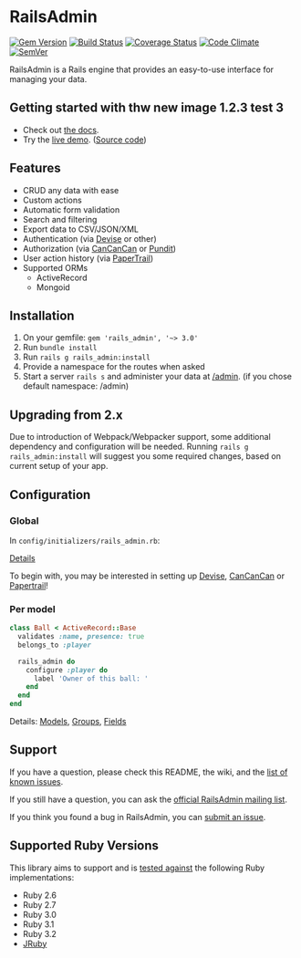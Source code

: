 # RailsAdmin

[![Gem Version](https://img.shields.io/gem/v/rails_admin.svg)][gem]
[![Build Status](https://github.com/railsadminteam/rails_admin/actions/workflows/test.yml/badge.svg)][ghactions]
[![Coverage Status](https://img.shields.io/coveralls/railsadminteam/rails_admin.svg)][coveralls]
[![Code Climate](https://codeclimate.com/github/railsadminteam/rails_admin.svg)][codeclimate]
[![SemVer](https://api.dependabot.com/badges/compatibility_score?dependency-name=rails_admin&package-manager=bundler&version-scheme=semver)][semver]

[gem]: https://rubygems.org/gems/rails_admin
[ghactions]: https://github.com/railsadminteam/rails_admin/actions/workflows/test.yml
[coveralls]: https://coveralls.io/r/railsadminteam/rails_admin
[codeclimate]: https://codeclimate.com/github/railsadminteam/rails_admin
[semver]: https://dependabot.com/compatibility-score.html?dependency-name=rails_admin&package-manager=bundler&version-scheme=semver

RailsAdmin is a Rails engine that provides an easy-to-use interface for managing your data.

## Getting started                               with thw new image 1.2.3    test 3 

- Check out [the docs][docs].
- Try the [live demo][demo]. ([Source code][dummy_app])

[demo]: https://rails-admin.fly.dev/admin/
[dummy_app]: https://github.com/railsadminteam/rails_admin/tree/master/spec/dummy_app
[docs]: https://github.com/railsadminteam/rails_admin/wiki

## Features

- CRUD any data with ease
- Custom actions
- Automatic form validation
- Search and filtering
- Export data to CSV/JSON/XML
- Authentication (via [Devise](https://github.com/plataformatec/devise) or other)
- Authorization (via [CanCanCan](https://github.com/CanCanCommunity/cancancan) or [Pundit](https://github.com/elabs/pundit))
- User action history (via [PaperTrail](https://github.com/airblade/paper_trail))
- Supported ORMs
  - ActiveRecord
  - Mongoid

## Installation

1. On your gemfile: `gem 'rails_admin', '~> 3.0'`
2. Run `bundle install`
3. Run `rails g rails_admin:install`
4. Provide a namespace for the routes when asked
5. Start a server `rails s` and administer your data at [/admin](http://localhost:3000/admin). (if you chose default namespace: /admin)

## Upgrading from 2.x

Due to introduction of Webpack/Webpacker support, some additional dependency and configuration will be needed.
Running `rails g rails_admin:install` will suggest you some required changes, based on current setup of your app.

## Configuration

### Global

In `config/initializers/rails_admin.rb`:

[Details](https://github.com/railsadminteam/rails_admin/wiki/Base-configuration)

To begin with, you may be interested in setting up [Devise](https://github.com/railsadminteam/rails_admin/wiki/Devise), [CanCanCan](https://github.com/railsadminteam/rails_admin/wiki/Cancancan) or [Papertrail](https://github.com/railsadminteam/rails_admin/wiki/Papertrail)!

### Per model

```ruby
class Ball < ActiveRecord::Base
  validates :name, presence: true
  belongs_to :player

  rails_admin do
    configure :player do
      label 'Owner of this ball: '
    end
  end
end
```

Details: [Models](https://github.com/railsadminteam/rails_admin/wiki/Models), [Groups](https://github.com/railsadminteam/rails_admin/wiki/Groups), [Fields](https://github.com/railsadminteam/rails_admin/wiki/Fields)

## Support

If you have a question, please check this README, the wiki, and the [list of
known issues][troubleshoot].

[troubleshoot]: https://github.com/railsadminteam/rails_admin/wiki/Troubleshoot

If you still have a question, you can ask the [official RailsAdmin mailing
list][list].

[list]: http://groups.google.com/group/rails_admin

If you think you found a bug in RailsAdmin, you can [submit an issue](https://github.com/railsadminteam/rails_admin/issues/new).

## Supported Ruby Versions

This library aims to support and is [tested against][ghactions] the following Ruby implementations:

- Ruby 2.6
- Ruby 2.7
- Ruby 3.0
- Ruby 3.1
- Ruby 3.2
- [JRuby][]

[jruby]: http://jruby.org/
